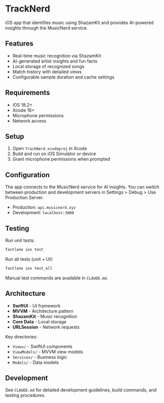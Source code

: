 # TrackNerd

iOS app that identifies music using ShazamKit and provides AI-powered insights through the MusicNerd service.

## Features

- Real-time music recognition via ShazamKit
- AI-generated artist insights and fun facts
- Local storage of recognized songs
- Match history with detailed views
- Configurable sample duration and cache settings

## Requirements

- iOS 18.2+
- Xcode 16+
- Microphone permissions
- Network access

## Setup

1. Open `TrackNerd.xcodeproj` in Xcode
2. Build and run on iOS Simulator or device
3. Grant microphone permissions when prompted

## Configuration

The app connects to the MusicNerd service for AI insights. You can switch between production and development servers in Settings > Debug > Use Production Server.

- Production: `api.musicnerd.xyz`
- Development: `localhost:3000`

## Testing

Run unit tests:
```bash
fastlane ios test
```

Run all tests (unit + UI):
```bash
fastlane ios test_all
```

Manual test commands are available in `CLAUDE.md`.

## Architecture

- **SwiftUI** - UI framework
- **MVVM** - Architecture pattern
- **ShazamKit** - Music recognition
- **Core Data** - Local storage
- **URLSession** - Network requests

Key directories:
- `Views/` - SwiftUI components
- `ViewModels/` - MVVM view models  
- `Services/` - Business logic
- `Models/` - Data models

## Development

See `CLAUDE.md` for detailed development guidelines, build commands, and testing procedures.